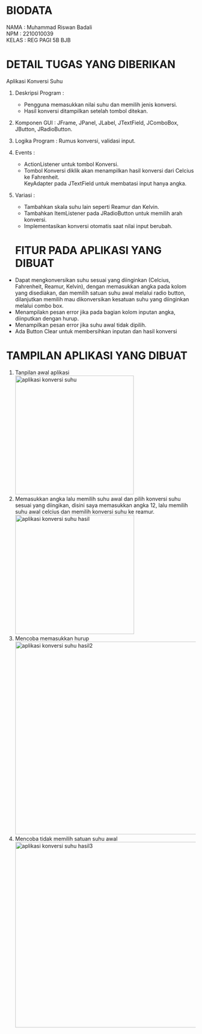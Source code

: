 # BIODATA
NAMA  : Muhammad Riswan Badali<br>
NPM   : 2210010039<br>
KELAS : REG PAGI 5B BJB<br>

# DETAIL TUGAS YANG DIBERIKAN
Aplikasi Konversi Suhu<br>
1. Deskripsi Program :<br>
   - Pengguna memasukkan nilai suhu dan memilih jenis konversi.<br>
   - Hasil konversi ditampilkan setelah tombol ditekan.<br>
2. Komponen GUI : JFrame, JPanel, JLabel, JTextField, JComboBox, JButton, JRadioButton.<br>
3. Logika Program : Rumus konversi, validasi input.<br>
4. Events :<br>
   - ActionListener untuk tombol Konversi.<br>
   - Tombol Konversi diklik akan menampilkan hasil konversi dari Celcius ke Fahrenheit.<br>
   KeyAdapter pada JTextField untuk membatasi input hanya angka.<br>
5. Variasi :<br>
   - Tambahkan skala suhu lain seperti Reamur dan Kelvin.<br>
   - Tambahkan ItemListener pada JRadioButton untuk memilih arah konversi.<br>
   - Implementasikan konversi otomatis saat nilai input berubah.<br>

   # FITUR PADA APLIKASI YANG DIBUAT
- Dapat mengkonversikan suhu sesuai yang diinginkan (Celcius, Fahrenheit, Reamur, Kelvin), dengan memasukkan angka pada kolom yang disediakan, dan memilih satuan suhu awal melalui radio button, dilanjutkan memilih mau dikonversikan kesatuan suhu yang diinginkan melalui combo box.<br>
- Menampilakn pesan error jika pada bagian kolom inputan angka, diinputkan dengan hurup.<br>
- Menampilkan pesan error jika suhu awal tidak dipilih.
- Ada Button Clear untuk membersihkan inputan dan hasil konversi
   
# TAMPILAN APLIKASI YANG DIBUAT
1. Tanpilan awal aplikasi<br>
<img width="315" alt="aplikasi konversi suhu" src="https://github.com/user-attachments/assets/c5033eb6-eb20-4631-8eb0-fa5d622d32d6"><br>
2. Memasukkan angka lalu memilih suhu awal dan pilih konversi suhu sesuai yang diingikan, disini saya memasukkan angka 12, lalu memilih suhu awal celcius dan memilih konversi suhu ke reamur.<br>
<img width="316" alt="aplikasi konversi suhu hasil" src="https://github.com/user-attachments/assets/03c02f0e-4615-483a-be48-e81f495eca89"><br>
3. Mencoba memasukkan hurup<br>
<img width="511" alt="aplikasi konversi suhu hasil2" src="https://github.com/user-attachments/assets/cf913e95-0afa-48a5-8584-ca38497eded9"><br>
4. Mencoba tidak memilih satuan suhu awal<br>
<img width="492" alt="aplikasi konversi suhu hasil3" src="https://github.com/user-attachments/assets/92f9b534-4b81-4b2f-8921-37f3e3db8a63"><br>


